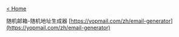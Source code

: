 [< Home](https://amanlikeair.github.io/Charles_SHI_Blog/)

随机邮箱-随机地址生成器
[https://yopmail.com/zh/email-generator](https://yopmail.com/zh/email-generator)
